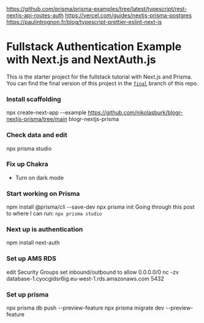 https://github.com/prisma/prisma-examples/tree/latest/typescript/rest-nextjs-api-routes-auth
https://vercel.com/guides/nextjs-prisma-postgres
https://paulintrognon.fr/blog/typescript-prettier-eslint-next-js
  
# Fullstack Authentication Example with Next.js and NextAuth.js

This is the starter project for the fullstack tutorial with Next.js and Prisma. You can find the final version of this project in the [`final`](https://github.com/prisma/blogr-nextjs-prisma/tree/final) branch of this repo.

### Install scaffolding
npx create-next-app --example https://github.com/nikolasburk/blogr-nextjs-prisma/tree/main blogr-nextjs-prisma

### Check data and edit
npx prisma studio

### Fix up Chakra
- Turn on dark mode

### Start working on Prisma
npm install @prisma/cli --save-dev
npx prisma init
Going through this post to where I can run: `npx prisma studio`

### Next up is authentication
npm install next-auth

### Set up AMS RDS
edit Security Groups set inbound/outbound to allow 0.0.0.0/0
nc -zv database-1.cyocgidsr6ig.eu-west-1.rds.amazonaws.com 5432

### Set up prisma
npx prisma db push --preview-feature
npx prisma migrate dev --preview-feature 